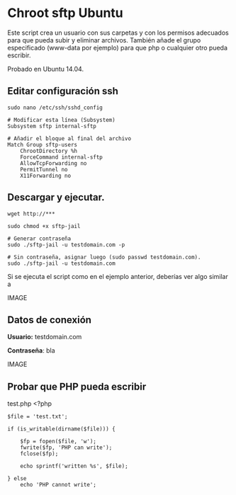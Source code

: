 # Chroot sftp Ubuntu

Este script crea un usuario con sus carpetas y con los permisos adecuados para que pueda subir y eliminar archivos. También añade el grupo especificado (www-data por ejemplo) para que php o cualquier otro pueda escribir.

Probado en Ubuntu 14.04.


Editar configuración ssh
--

```
sudo nano /etc/ssh/sshd_config
```

    # Modificar esta línea (Subsystem)
    Subsystem sftp internal-sftp 

    # Añadir el bloque al final del archivo
    Match Group sftp-users
        ChrootDirectory %h
        ForceCommand internal-sftp
        AllowTcpForwarding no
        PermitTunnel no
        X11Forwarding no

Descargar y ejecutar.
--

    wget http://***

    sudo chmod +x sftp-jail

    # Generar contraseña
    sudo ./sftp-jail -u testdomain.com -p

    # Sin contraseña, asignar luego (sudo passwd testdomain.com). 
    sudo ./sftp-jail -u testdomain.com 


Si se ejecuta el script como en el ejemplo anterior, deberías ver algo similar a

IMAGE

Datos de conexión
--

**Usuario:** testdomain.com

**Contraseña**: bla

IMAGE

Probar que PHP pueda escribir
--
test.php
    <?php 

    $file = 'test.txt';

    if (is_writable(dirname($file))) {

	    $fp = fopen($file, 'w');
	    fwrite($fp, 'PHP can write');
	    fclose($fp);

	    echo sprintf('written %s', $file);

    } else 
        echo 'PHP cannot write';